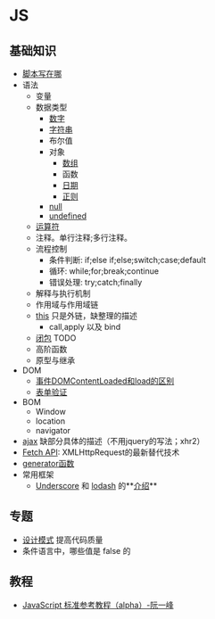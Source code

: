 # JS
## 基础知识
* [脚本写在哪](place.md)
* 语法
	* 变量
	* 数据类型
		* [数字](grammar/number)
		* [字符串](grammar/string)
		* 布尔值
		* 对象
			* [数组](grammar/array)
			* 函数
			* [日期](grammar/date)
			* [正则](grammar/regex)
		* [null](https://developer.mozilla.org/en-US/docs/Web/JavaScript/Reference/Global_Objects/null)
		* [undefined](https://developer.mozilla.org/en-US/docs/Web/JavaScript/Reference/Global_Objects/undefined)
	* [运算符](grammar/operator)
	* 注释。单行注释;多行注释。
	* 流程控制
		* 条件判断: if;else if;else;switch;case;default
		* 循环: while;for;break;continue
		* 错误处理: try;catch;finally
	* 解释与执行机制
	* 作用域与作用域链
	* [this](http://www.cnblogs.com/Wayou/p/all-this.html) 只是外链，缺整理的描述
		- call,apply 以及 bind
	* [闭包](closure) TODO
	* 高阶函数
	* 原型与继承
* DOM
	* [事件DOMContentLoaded和load的区别](dom-content-loaded-vs-load.md)
	* [表单验证](valid-input)
* BOM
  * Window
  * location
  * navigator
* [ajax](ajax.md) 缺部分具体的描述（不用jquery的写法；xhr2）
* [Fetch API](fetch-api): XMLHttpRequest的最新替代技术
* [generator函数](generator)
* 常用框架
	* [Underscore](http://underscorejs.org/) 和 [lodash](https://lodash.com/) 的**[介绍](underscore-and-lodash)**

## 专题
* [设计模式](pattern) 提高代码质量
* 条件语言中，哪些值是 false 的

## 教程
* [JavaScript 标准参考教程（alpha）-阮一峰](http://javascript.ruanyifeng.com/)
